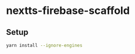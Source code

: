 nextts-firebase-scaffold
========================

Setup
-----

```bash
yarn install --ignore-engines
```
